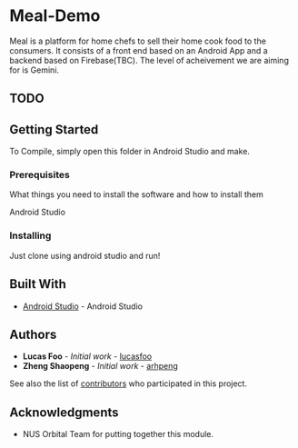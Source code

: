 # Meal-Demo
 
Meal is a platform for home chefs to sell their home cook food to the consumers. It consists of a front end based on an Android App and a backend based on Firebase(TBC).
The level of acheivement we are aiming for is Gemini.

## TODO

## Getting Started

To Compile, simply open this folder in Android Studio and make.

### Prerequisites

What things you need to install the software and how to install them

Android Studio

### Installing

Just clone using android studio and run!

## Built With

* [Android Studio](https://developer.android.com/studio) - Android Studio

## Authors

* **Lucas Foo** - *Initial work* - [lucasfoo](https://github.com/lucasfoo)
* **Zheng Shaopeng** - *Initial work* - [arhpeng](https://github.com/arhpeng)


See also the list of [contributors](https://github.com/your/project/contributors) who participated in this project.

## Acknowledgments

* NUS Orbital Team for putting together this module.

